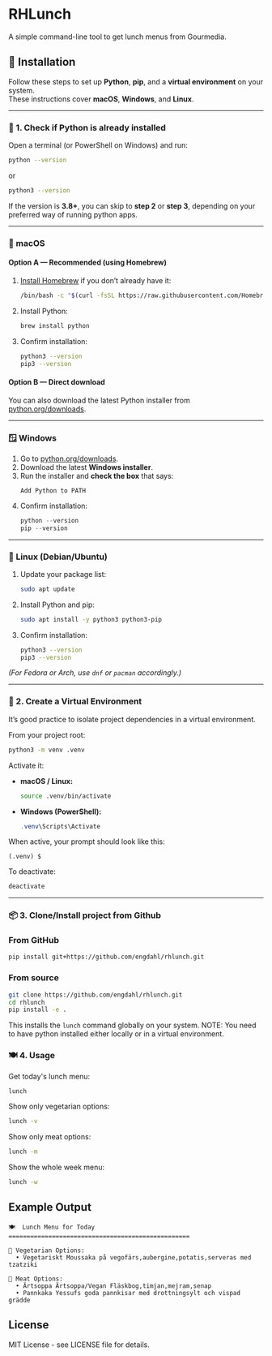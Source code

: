 # RHLunch

A simple command-line tool to get lunch menus from Gourmedia.

## 🧩 Installation

Follow these steps to set up **Python**, **pip**, and a **virtual environment** on your system.  
These instructions cover **macOS**, **Windows**, and **Linux**.

---

### 🐍 1. Check if Python is already installed

Open a terminal (or PowerShell on Windows) and run:

```bash
python --version
```

or

```bash
python3 --version
```

If the version is **3.8+**, you can skip to **step 2** or **step 3**, depending on your preferred way of running python apps.

---

### 🍎 macOS

#### Option A — Recommended (using Homebrew)

1. [Install Homebrew](https://brew.sh) if you don’t already have it:
   ```bash
   /bin/bash -c "$(curl -fsSL https://raw.githubusercontent.com/Homebrew/install/HEAD/install.sh)"
   ```
2. Install Python:
   ```bash
   brew install python
   ```
3. Confirm installation:
   ```bash
   python3 --version
   pip3 --version
   ```

#### Option B — Direct download

You can also download the latest Python installer from [python.org/downloads](https://www.python.org/downloads/).

---

### 🪟 Windows

1. Go to [python.org/downloads](https://www.python.org/downloads/windows/).
2. Download the latest **Windows installer**.
3. Run the installer and **check the box** that says:
   ```
   Add Python to PATH
   ```
4. Confirm installation:
   ```powershell
   python --version
   pip --version
   ```

---

### 🐧 Linux (Debian/Ubuntu)

1. Update your package list:
   ```bash
   sudo apt update
   ```
2. Install Python and pip:
   ```bash
   sudo apt install -y python3 python3-pip
   ```
3. Confirm installation:
   ```bash
   python3 --version
   pip3 --version
   ```

*(For Fedora or Arch, use `dnf` or `pacman` accordingly.)*

---

### 🧱 2. Create a Virtual Environment

It’s good practice to isolate project dependencies in a virtual environment.

From your project root:

```bash
python3 -m venv .venv
```

Activate it:

- **macOS / Linux:**
  ```bash
  source .venv/bin/activate
  ```

- **Windows (PowerShell):**
  ```powershell
  .venv\Scripts\Activate
  ```

When active, your prompt should look like this:
```
(.venv) $
```

To deactivate:
```bash
deactivate
```

---

### 📦 3. Clone/Install project from Github

### From GitHub

```bash
pip install git+https://github.com/engdahl/rhlunch.git
```

### From source

```bash
git clone https://github.com/engdahl/rhlunch.git
cd rhlunch
pip install -e .
```

This installs the `lunch` command globally on your system.
NOTE: You need to have python installed either locally or in a virtual environment.

### 🍽️ 4. Usage

Get today's lunch menu:

```bash
lunch
```

Show only vegetarian options:

```bash
lunch -v
```

Show only meat options:

```bash
lunch -m
```

Show the whole week menu:

```bash
lunch -w
```

## Example Output

```
🍽️  Lunch Menu for Today
==================================================

🥬 Vegetarian Options:
  • Vegetariskt Moussaka på vegofärs,aubergine,potatis,serveras med tzatziki

🥩 Meat Options:
  • Ärtsoppa Ärtsoppa/Vegan Fläskbog,timjan,mejram,senap
  • Pannkaka Yessufs goda pannkisar med drottningsylt och vispad grädde
```

## License

MIT License - see LICENSE file for details.

